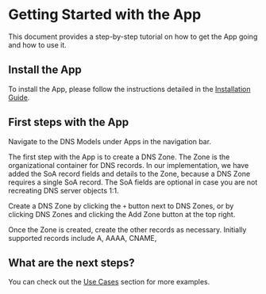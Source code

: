 # Getting Started with the App

This document provides a step-by-step tutorial on how to get the App going and how to use it.

## Install the App

To install the App, please follow the instructions detailed in the [Installation Guide](../admin/install.md).

## First steps with the App

Navigate to the DNS Models under Apps in the navigation bar.

[](docs/images/icon-nautobot-dns-models.png)

The first step with the App is to create a DNS Zone. The Zone is the organizational container for DNS records. In our implementation, we have added the SoA record fields and details to the Zone, because a DNS Zone requires a single SoA record. The SoA fields are optional in case you are not recreating DNS server objects 1:1.

Create a DNS Zone by clicking the `+` button next to DNS Zones, or by clicking DNS Zones and clicking the Add Zone button at the top right.

Once the Zone is created, create the other records as necessary. Initially supported records include A, AAAA, CNAME, 

## What are the next steps?

You can check out the [Use Cases](app_use_cases.md) section for more examples.
